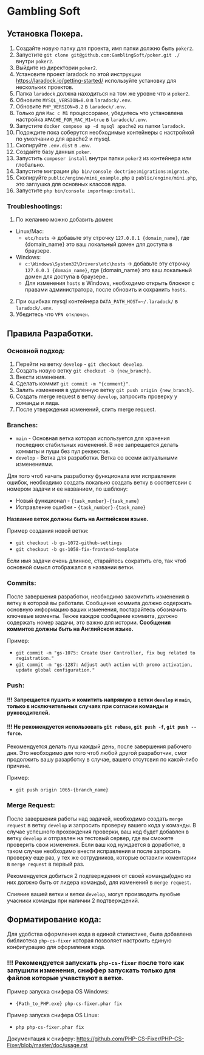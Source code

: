 # Gambling Soft

## Установка Покера.
1. Создайте новую папку для проекта, имя папки должно быть `poker2`.
2. Запустите `git clone git@github.com:GamblingSoft/poker.git ./` внутри `poker2`.
3. Выйдите из директории `poker2`.
4. Установите проект laradock по этой инструкции https://laradock.io/getting-started/ используйте установку для нескольких проектов.
5. Папка `laradock` должна находиться на том же уровне что и `poker2`.
6. Обновите `MYSQL_VERSION=8.0` в `laradock/.env`.
7. Обновите `PHP_VERSION=8.2` в `laradock/.env`.
8. Только для `Mac с M1` процессорами, убедитесь что установлена настройка `APACHE_FOR_MAC_M1=true` в `laradock/.env`.
9. Запустите `docker compose up -d mysql apache2` из папки `laradock`.
10. Подождите пока соберутся необходимые контейнеры с настройкой по умолчанию для apache2 и mysql.
11. Скопируйте `.env.dist` в `.env`.
12. Создайте базу данных `poker`.
13. Запустить `composer install` внутри папки `poker2` из контейнера или глобально.
14. Запустите миграции `php bin/console doctrine:migrations:migrate`.
15. Скопируйте `public/engine/mini_example.php` в `public/engine/mini.php`, это заглушка для основных классов ядра.
16. Запустите `php bin/console importmap:install`.

### Troubleshootings: 
1. По желанию можно добавить домен:
 - Linux/Mac: 
    * `etc/hosts` -> добавьте эту строчку `127.0.0.1 {domain_name}`, где {domain_name} это ваш локальный домен для доступа в браузере.
 - Windows:
    * `c:\Windows\System32\Drivers\etc\hosts` -> добавьте эту строчку `127.0.0.1 {domain_name}`, где {domain_name} это ваш локальный домен для доступа в браузере..
    * Для изменения `hosts` в Windows, необходимо открыть блокнот с правами администратора, после обновить и сохранить `hosts`.

2. При ошибках mysql контейнера `DATA_PATH_HOST=~/.laradock/` в `laradock/.env`.
3. Убедитесь что `VPN отключен`.

## Правила Разработки.

### Основной подход:
1. Перейти на ветку `develop` - `git checkout develop`.
2. Создать новую ветку `git checkout -b {new_branch}`.
3. Внести изменения.
4. Сделать коммит `git commit -m "{comment}"`.
5. Залить изменения в удаленную ветку `git push origin {new_branch}`.
6. Создать merge request в ветку `develop`, запросить проверку у команды и лида.
7. После утверждения изменений, слить merge request.

### Branches:
* `main` - Основная ветка которая используется для хранения последних стабильных изменений. В нее запрещается делать коммиты и пуши без пул реквестов.
* `develop` - Ветка для разработки. Ветка со всеми актуальными изменениями.

Для того чтоб начать разработку функционала или исправления ошибок, необходимо создать локально создать ветку в соответсвии с номером задачи и ее названием, по шаблону:
- Новый функционал - `{task_number}-{task_name}`
- Исправление ошибки - `{task_number}-{task_name}`

**Название веток должны быть на Английском языке.**

Пример cоздания новой ветки:
- `git checkout -b gs-1072-github-settings`
- `git checkout -b gs-1058-fix-frontend-template`

Если имя задачи очень длинное, старайтесь сократить его, так чтоб основной смысл отображался в названии ветки.

### Commits:

После завершения разработки, необходимо закомитить изменения в ветку в которой вы работали.
Сообщение коммита должно содержать основную информацию ваших изменения, постарайтесь обозначить ключевые моменты.
Текже каждое сообщение коммита, должно содержать номер задачи, это важно для истории.
**Сообщения коммитов должны быть на Английском языке.**

Пример:
- `git commit -m "gs-1075: Create User Controller, fix bug related to registration."`
- `git commit -m "gs-1287: Adjust auth action with promo activation, update global configuration."`

### Push:

#### !!! Запрещается пушить и комитить напрямую в ветки `develop` и `main`, только в исключительных случаях при согласии команды и руководителей.
#### !!! Не рекомендуется использовать `git rebase`, `git push -f`, `git push --force`.

Рекомендуется делать пуш каждый день, после завершения рабочего дня. Это необходимо для того чтоб любой другой разработчик, смог продолжить вашу разарботку в случае,
вашего отсутсвия по какой-либо причине.

Пример:
- `git push origin 1065-{branch_name}`

### Merge Request:

После завершения работы над задачей, необходимо создать `merge request` в ветку `develop` и запросить проверку вашего кода у команды.
В случае успешного прохождения проверки, ваш код будет добавлен в ветку `develop` и отправлен на тестовый сервер, где вы сможете проверить свои изменения.
Если ваш код нуждается в доработке, в таком случае необходимо внести исправления и после запросить проверку еще раз, у тех же сотрудников, которые оставили
коментарии в `merge request` в первый раз.

Рекомендуется добиться 2 подтверждения от своей команды(одно из них должно быть от лидера команды), для изменений в `merge request`.

Слияние вашей ветки и ветки `develop`, могут производить луюбые учасники команды при наличии 2 подтверждений.

## Форматирование кода:

Для удобства оформления кода в единой стилистике, была добавлена библиотека `php-cs-fixer` которая позволяет настроить единую конфигурацию для оформления кода.

### !!! Рекомендуется запускать `php-cs-fixer` после того как запушили изменения, сниффер запускать только для файлов которые учавствуют в ветке.

Пример запуска снифера OS Windows: 
 - `{Path_to_PHP.exe} php-cs-fixer.phar fix`

Пример запуска снифера OS Linux:
 - `php php-cs-fixer.phar fix`

Документация к сниферу: https://github.com/PHP-CS-Fixer/PHP-CS-Fixer/blob/master/doc/usage.rst
